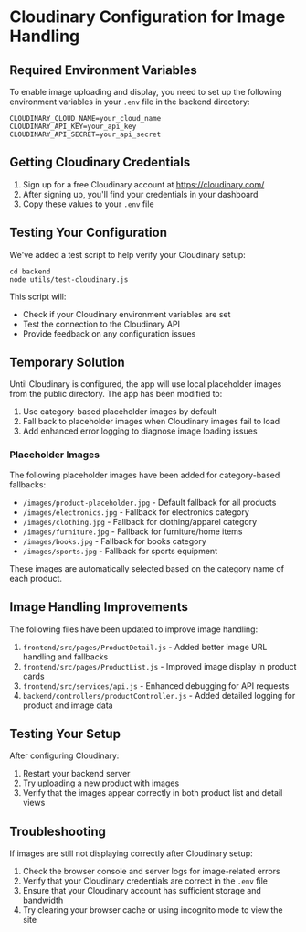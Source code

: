 # Cloudinary Configuration for Image Handling

## Required Environment Variables

To enable image uploading and display, you need to set up the following environment variables in your `.env` file in the backend directory:

```
CLOUDINARY_CLOUD_NAME=your_cloud_name
CLOUDINARY_API_KEY=your_api_key
CLOUDINARY_API_SECRET=your_api_secret
```

## Getting Cloudinary Credentials

1. Sign up for a free Cloudinary account at https://cloudinary.com/
2. After signing up, you'll find your credentials in your dashboard
3. Copy these values to your `.env` file

## Testing Your Configuration

We've added a test script to help verify your Cloudinary setup:

```
cd backend
node utils/test-cloudinary.js
```

This script will:
- Check if your Cloudinary environment variables are set
- Test the connection to the Cloudinary API
- Provide feedback on any configuration issues

## Temporary Solution

Until Cloudinary is configured, the app will use local placeholder images from the public directory. The app has been modified to:

1. Use category-based placeholder images by default
2. Fall back to placeholder images when Cloudinary images fail to load
3. Add enhanced error logging to diagnose image loading issues

### Placeholder Images

The following placeholder images have been added for category-based fallbacks:

- `/images/product-placeholder.jpg` - Default fallback for all products
- `/images/electronics.jpg` - Fallback for electronics category
- `/images/clothing.jpg` - Fallback for clothing/apparel category
- `/images/furniture.jpg` - Fallback for furniture/home items
- `/images/books.jpg` - Fallback for books category
- `/images/sports.jpg` - Fallback for sports equipment

These images are automatically selected based on the category name of each product.

## Image Handling Improvements

The following files have been updated to improve image handling:

1. `frontend/src/pages/ProductDetail.js` - Added better image URL handling and fallbacks
2. `frontend/src/pages/ProductList.js` - Improved image display in product cards
3. `frontend/src/services/api.js` - Enhanced debugging for API requests
4. `backend/controllers/productController.js` - Added detailed logging for product and image data

## Testing Your Setup

After configuring Cloudinary:

1. Restart your backend server
2. Try uploading a new product with images
3. Verify that the images appear correctly in both product list and detail views

## Troubleshooting

If images are still not displaying correctly after Cloudinary setup:

1. Check the browser console and server logs for image-related errors
2. Verify that your Cloudinary credentials are correct in the `.env` file
3. Ensure that your Cloudinary account has sufficient storage and bandwidth
4. Try clearing your browser cache or using incognito mode to view the site 